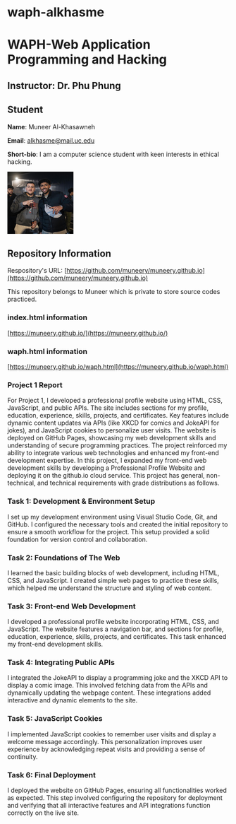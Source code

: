 # waph-alkhasme
# WAPH-Web Application Programming and Hacking
 
## Instructor: Dr. Phu Phung
 
## Student
 
**Name**: Muneer Al-Khasawneh
 
**Email**: alkhasme@mail.uc.edu
 
**Short-bio**: I am a computer science student with keen interests in ethical hacking.
 
![Muneer's headshot](ubuntui01.png)
 
## Repository Information
 
Respository's URL: [https://github.com/muneery/muneery.github.io](https://github.com/muneery/muneery.github.io)
 
This repository belongs to Muneer which is private to store source codes practiced.

### index.html information

[https://muneery.github.io/](https://muneery.github.io/)

### waph.html information

[https://muneery.github.io/waph.html](https://muneery.github.io/waph.html)
 
 
### Project 1 Report

For Project 1, I developed a professional profile website using HTML, CSS, JavaScript, and public APIs. The site includes sections for my profile, education, experience, skills, projects, and certificates. Key features include dynamic content updates via APIs (like XKCD for comics and JokeAPI for jokes), and JavaScript cookies to personalize user visits. The website is deployed on GitHub Pages, showcasing my web development skills and understanding of secure programming practices. The project reinforced my ability to integrate various web technologies and enhanced my front-end development expertise.
In this project, I expanded my front-end web development skills by developing a Professional Profile Website and deploying it on the github.io cloud service. This project has general, non-technical, and technical requirements with grade distributions as follows.

### Task 1: Development & Environment Setup
I set up my development environment using Visual Studio Code, Git, and GitHub. I configured the necessary tools and created the initial repository to ensure a smooth workflow for the project. This setup provided a solid foundation for version control and collaboration.

### Task 2: Foundations of The Web
I learned the basic building blocks of web development, including HTML, CSS, and JavaScript. I created simple web pages to practice these skills, which helped me understand the structure and styling of web content.

### Task 3: Front-end Web Development
I developed a professional profile website incorporating HTML, CSS, and JavaScript. The website features a navigation bar, and sections for profile, education, experience, skills, projects, and certificates. This task enhanced my front-end development skills.

### Task 4: Integrating Public APIs
I integrated the JokeAPI to display a programming joke and the XKCD API to display a comic image. This involved fetching data from the APIs and dynamically updating the webpage content. These integrations added interactive and dynamic elements to the site.

### Task 5: JavaScript Cookies
I implemented JavaScript cookies to remember user visits and display a welcome message accordingly. This personalization improves user experience by acknowledging repeat visits and providing a sense of continuity.

### Task 6: Final Deployment
I deployed the website on GitHub Pages, ensuring all functionalities worked as expected. This step involved configuring the repository for deployment and verifying that all interactive features and API integrations function correctly on the live site.











